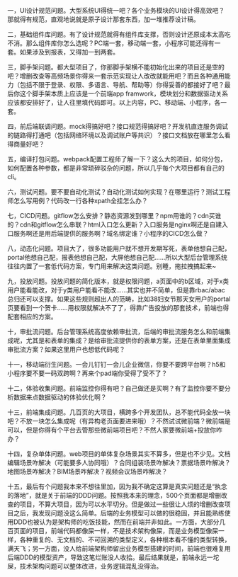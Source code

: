 一，UI设计规范问题。大型系统UI得统一吧？各个业务模块的UI设计得高效吧？那就得有规范，直观地说就是原子设计那套东西，加一堆推荐设计稿。

二，基础组件库问题。有了设计规范就得有组件库支撑，否则设计还原成本太高吃不消。那么组件库你怎么选呢？PC端一套，移动端一套，小程序可能还得有一套。如果涉及到报表，又得加一到两套。

三，脚手架问题。都大型项目了，你那脚手架横不能初始化出来的项目还是空的吧？增删改查等高频场景你得来一套示范实现让人改改就能用吧？而且各种通用能力（包括不限于登录、权限、多语言、导航、帮助等）你得妥善的都接好了吧？最后你这个脚手架本质上应该是一个前端app framwork，模块划分和数据驱动关系应该都安排好了，让人往里填代码即可。以上内容，PC、移动端、小程序，各一套。

四，前后端联调问题。mock得搞好吧？接口规范得搞好吧？开发机直连服务调试的链路得打通吧（包括网络环境以及调试账户等共识）？接口文档放在哪里怎么看得商量好吧？

五，编译打包问题。webpack配置工程师了解一下？这么大的项目，如何分包，如何配置各种参数，都是非常琐碎驳杂的问题，所以几乎每个大项目都有自己的cli。

六，测试问题。要不要自动化测试？自动化测试如何实现？在哪里运行？测试工程师怎么写用例？代码改一行各种xpath全挂怎么办？

七，CICD问题。gitflow怎么安排？静态资源发到哪里？npm用谁的？cdn买谁的？cdn和gitflow怎么串联？html入口怎么更新？入口服务是nginx啊还是自建入口服务啊还是用后端提供的服务啊？域名绑定谁？小程序的CICD怎么做？

八，动态化问题。项目大了，很多功能用户就不想开发期写死，表单他想自己配，portal他想自己配，报表他想自己配，大屏他想自己配……所以大型后台管理系统往往内置了一套低代码方案，专门用来解决这类问题。别睡，拖拉拽搞起来~

九，投放问题。投放问题的简化版本，就是权限问题，a页面中的b区域，对于x类用户能看能改，对于y类用户能看不能改……其实也并不简单，但是靠rbac/abac总归还可以支撑。如果这些规则超出人的范畴，比如38妇女节那天女用户的portal页要看到一个贺卡……用权限就解决不了了，得靠广告投放的那套技术，前端也得配套相应的方案。

十，审批流问题。后台管理系统高度依赖审批流，后端的审批流服务怎么和前端集成呢，尤其是和表单的集成？是给审批流提供你的表单方案，还是在表单里面集成审批流方案？如果这里用户也想低代码呢？

十一，移动端衍生问题。一会儿钉钉一会儿企业微信，你要不要跨平台啊？h5和小程序要不要一码双跨啊？再来个pad端你受得了受不了？

十二，体验收集问题。前端监控你得有吧？自己做还是买啊？有了监控你要不要分析数据来点数据驱动的体验优化啊？

十三，前端集成问题。几百页的大项目，横跨多个开发团队，总不能代码全放一块吧？不放一块怎么集成呢（有异构老页面要进来哦）？不然试试微前端？微前端是可以，但是你得有个平台去管那些微前端项目吧？不然人家要微前端+投放你咋办？

十四，复杂单体问题。web项目的单体复杂场景其实不算多，但是也不少见。文档编辑场景咋解决（可能要多人协同哦）？合同组装场景咋解决？票据场景咋解决？地图场景咋解决？BIM场景咋解决？视频会议场景咋解决？

十五，最后有个问题我本来不想往里加，因为我不确定这算是真实问题还是“执念的落地”，就是关于前端的DDD问题。按照我本来的理念，500个页面都是增删改查的项目，不算大项目，因为可以水平切分。但是做过一些很让人烦的增删改查项目之后，我发现问题没这么简单。后端的业务模型可以做的很稳固，并且能熟练使用DDD也被认为是架构师的吃饭技能，然而在前端并非如此。一方面，大部分几百页面的项目，前端代码都像屎一样，不是技术架构像屎，而是业务模型像屎一样，各种重复的、无文档的、不可回溯的类型定义，各种根本看不懂的类型转换，满天飞；另一方面，没人给前端架构师留出业务模型搭建的时间，前端也很难复用后端DDD的模型资产，导致这笔烂账没人收拾。最后结果就是，前端永远一坨屎，技术架构问题可以整体改进，业务逻辑混乱没得治。